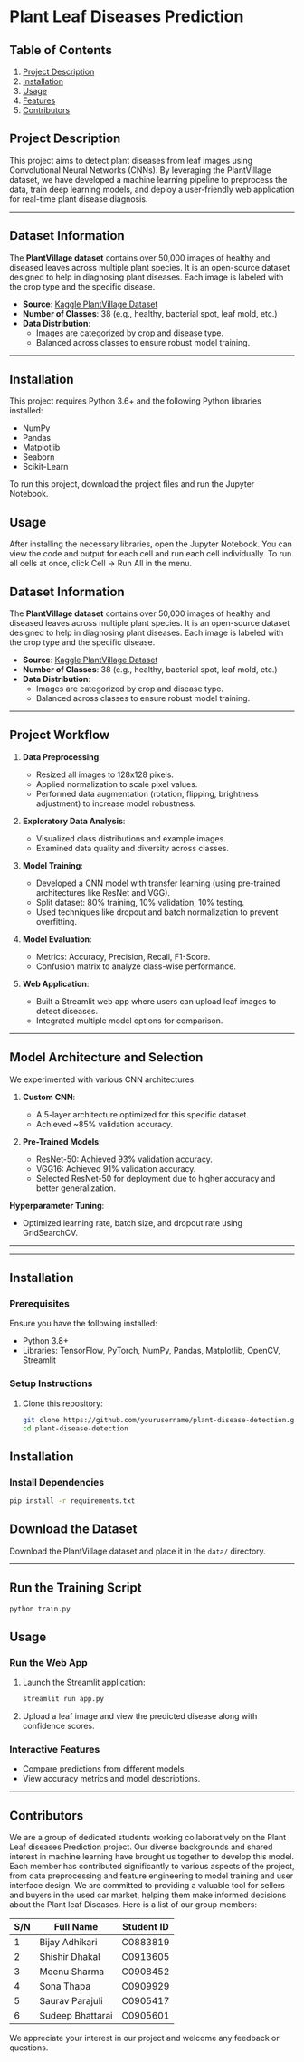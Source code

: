 # Plant Leaf Diseases Prediction




## Table of Contents
1. [Project Description](#project-description)
2. [Installation](#installation)
3. [Usage](#usage)
4. [Features](#features)
5. [Contributors](#contributors)

## Project Description
This project aims to detect plant diseases from leaf images using Convolutional Neural Networks (CNNs). By leveraging the PlantVillage dataset, we have developed a machine learning pipeline to preprocess the data, train deep learning models, and deploy a user-friendly web application for real-time plant disease diagnosis.

---

## **Dataset Information**
The **PlantVillage dataset** contains over 50,000 images of healthy and diseased leaves across multiple plant species. It is an open-source dataset designed to help in diagnosing plant diseases. Each image is labeled with the crop type and the specific disease.

- **Source**: [Kaggle PlantVillage Dataset](https://www.kaggle.com/datasets/abdallahalidev/plantvillage-dataset)
- **Number of Classes**: 38 (e.g., healthy, bacterial spot, leaf mold, etc.)
- **Data Distribution**:
  - Images are categorized by crop and disease type.
  - Balanced across classes to ensure robust model training.

---

## Installation
This project requires Python 3.6+ and the following Python libraries installed:

- NumPy
- Pandas
- Matplotlib
- Seaborn
- Scikit-Learn

To run this project, download the project files and run the Jupyter Notebook.

## Usage
After installing the necessary libraries, open the Jupyter Notebook. You can view the code and output for each cell and run each cell individually. To run all cells at once, click Cell -> Run All in the menu.

## **Dataset Information**
The **PlantVillage dataset** contains over 50,000 images of healthy and diseased leaves across multiple plant species. It is an open-source dataset designed to help in diagnosing plant diseases. Each image is labeled with the crop type and the specific disease.

- **Source**: [Kaggle PlantVillage Dataset](https://www.kaggle.com/datasets/abdallahalidev/plantvillage-dataset)
- **Number of Classes**: 38 (e.g., healthy, bacterial spot, leaf mold, etc.)
- **Data Distribution**:
  - Images are categorized by crop and disease type.
  - Balanced across classes to ensure robust model training.

---

## **Project Workflow**
1. **Data Preprocessing**:
   - Resized all images to 128x128 pixels.
   - Applied normalization to scale pixel values.
   - Performed data augmentation (rotation, flipping, brightness adjustment) to increase model robustness.
   
2. **Exploratory Data Analysis**:
   - Visualized class distributions and example images.
   - Examined data quality and diversity across classes.

3. **Model Training**:
   - Developed a CNN model with transfer learning (using pre-trained architectures like ResNet and VGG).
   - Split dataset: 80% training, 10% validation, 10% testing.
   - Used techniques like dropout and batch normalization to prevent overfitting.

4. **Model Evaluation**:
   - Metrics: Accuracy, Precision, Recall, F1-Score.
   - Confusion matrix to analyze class-wise performance.

5. **Web Application**:
   - Built a Streamlit web app where users can upload leaf images to detect diseases.
   - Integrated multiple model options for comparison.

---

## **Model Architecture and Selection**
We experimented with various CNN architectures:
1. **Custom CNN**:
   - A 5-layer architecture optimized for this specific dataset.
   - Achieved ~85% validation accuracy.
   
2. **Pre-Trained Models**:
   - ResNet-50: Achieved 93% validation accuracy.
   - VGG16: Achieved 91% validation accuracy.
   - Selected ResNet-50 for deployment due to higher accuracy and better generalization.

**Hyperparameter Tuning**:
- Optimized learning rate, batch size, and dropout rate using GridSearchCV.

---
---

## **Installation**
### **Prerequisites**
Ensure you have the following installed:
- Python 3.8+
- Libraries: TensorFlow, PyTorch, NumPy, Pandas, Matplotlib, OpenCV, Streamlit

### **Setup Instructions**
1. Clone this repository:
   ```bash
   git clone https://github.com/yourusername/plant-disease-detection.git
   cd plant-disease-detection

## **Installation**

### **Install Dependencies**
```bash
pip install -r requirements.txt
```

## **Download the Dataset**
Download the PlantVillage dataset and place it in the `data/` directory.

---

## **Run the Training Script**
```bash
python train.py
```

## **Usage**

### **Run the Web App**
1. Launch the Streamlit application:
   ```bash
   streamlit run app.py
   ```
2. Upload a leaf image and view the predicted disease along with confidence scores.

### **Interactive Features**
- Compare predictions from different models.
- View accuracy metrics and model descriptions.

---

## Contributors
We are a group of dedicated students working collaboratively on the Plant Leaf diseases Prediction project. Our diverse backgrounds and shared interest in machine learning have brought us together to develop this model. Each member has contributed significantly to various aspects of the project, from data preprocessing and feature engineering to model training and user interface design. We are committed to providing a valuable tool for sellers and buyers in the used car market, helping them make informed decisions about the Plant leaf Diseases. Here is a list of our group members:

| S/N | Full Name | Student ID |
| --- | --------- | ---------- |
| 1 | Bijay Adhikari | C0883819 |
| 2 | Shishir Dhakal | C0913605 |
| 3 | Meenu Sharma | C0908452 |
| 4 | Sona Thapa | C0909929 |
| 5 | Saurav Parajuli| C0905417 |
| 6 | Sudeep Bhattarai | C0905601 |

We appreciate your interest in our project and welcome any feedback or questions.
